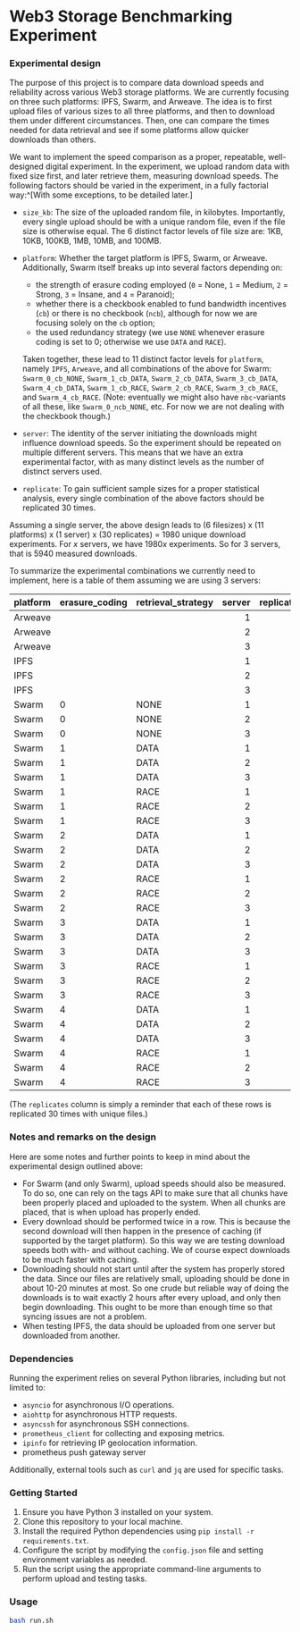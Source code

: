 # Web3 Storage Benchmarking Experiment


### Experimental design

The purpose of this project is to compare data download speeds and reliability across various Web3 storage platforms. We are currently focusing on three such platforms: IPFS, Swarm, and Arweave. The idea is to first upload files of various sizes to all three platforms, and then to download them under different circumstances. Then, one can compare the times needed for data retrieval and see if some platforms allow quicker downloads than others.

We want to implement the speed comparison as a proper, repeatable, well-designed digital experiment. In the experiment, we upload random data with fixed size first, and later retrieve them, measuring download speeds. The following factors should be varied in the experiment, in a fully factorial way:^[With some exceptions, to be detailed later.]

- `size_kb`: The size of the uploaded random file, in kilobytes. Importantly, every single upload should be with a unique random file, even if the file size is otherwise equal. The 6 distinct factor levels of file size are: 1KB, 10KB, 100KB, 1MB, 10MB, and 100MB.
- `platform`: Whether the target platform is IPFS, Swarm, or Arweave. Additionally, Swarm itself breaks up into several factors depending on:
  - the strength of erasure coding employed (`0` = None, `1` = Medium, `2` = Strong, `3` = Insane, and `4` = Paranoid);
  - whether there is a checkbook enabled to fund bandwidth incentives (`cb`) or there is no checkbook (`ncb`), although for now we are focusing solely on the `cb` option;
  - the used redundancy strategy (we use `NONE` whenever erasure coding is set to 0; otherwise we use `DATA` and `RACE`).

  Taken together, these lead to 11 distinct factor levels for `platform`, namely `IPFS`, `Arweave`, and all combinations of the above for Swarm: `Swarm_0_cb_NONE`, `Swarm_1_cb_DATA`, `Swarm_2_cb_DATA`, `Swarm_3_cb_DATA`, `Swarm_4_cb_DATA`, `Swarm_1_cb_RACE`, `Swarm_2_cb_RACE`, `Swarm_3_cb_RACE`, and `Swarm_4_cb_RACE`. (Note: eventually we might also have `nbc`-variants of all these, like `Swarm_0_ncb_NONE`, etc. For now we are not dealing with the checkbook though.)
- `server`: The identity of the server initiating the downloads might influence download speeds. So the experiment should be repeated on multiple different servers. This means that we have an extra experimental factor, with as many distinct levels as the number of distinct servers used.
- `replicate`: To gain sufficient sample sizes for a proper statistical analysis, every single combination of the above factors should be replicated 30 times.

Assuming a single server, the above design leads to (6 filesizes) x (11 platforms) x (1 server) x (30 replicates) = 1980 unique download experiments. For *x* servers, we have 1980*x* experiments. So for 3 servers, that is 5940 measured downloads.

To summarize the experimental combinations we currently need to implement, here is a table of them assuming we are using 3 servers:

|platform |erasure_coding |retrieval_strategy | server| replicates|
|:--------|:--------------|:------------------|------:|----------:|
|Arweave  |               |                   |      1|         30|
|Arweave  |               |                   |      2|         30|
|Arweave  |               |                   |      3|         30|
|IPFS     |               |                   |      1|         30|
|IPFS     |               |                   |      2|         30|
|IPFS     |               |                   |      3|         30|
|Swarm    |0              |NONE               |      1|         30|
|Swarm    |0              |NONE               |      2|         30|
|Swarm    |0              |NONE               |      3|         30|
|Swarm    |1              |DATA               |      1|         30|
|Swarm    |1              |DATA               |      2|         30|
|Swarm    |1              |DATA               |      3|         30|
|Swarm    |1              |RACE               |      1|         30|
|Swarm    |1              |RACE               |      2|         30|
|Swarm    |1              |RACE               |      3|         30|
|Swarm    |2              |DATA               |      1|         30|
|Swarm    |2              |DATA               |      2|         30|
|Swarm    |2              |DATA               |      3|         30|
|Swarm    |2              |RACE               |      1|         30|
|Swarm    |2              |RACE               |      2|         30|
|Swarm    |2              |RACE               |      3|         30|
|Swarm    |3              |DATA               |      1|         30|
|Swarm    |3              |DATA               |      2|         30|
|Swarm    |3              |DATA               |      3|         30|
|Swarm    |3              |RACE               |      1|         30|
|Swarm    |3              |RACE               |      2|         30|
|Swarm    |3              |RACE               |      3|         30|
|Swarm    |4              |DATA               |      1|         30|
|Swarm    |4              |DATA               |      2|         30|
|Swarm    |4              |DATA               |      3|         30|
|Swarm    |4              |RACE               |      1|         30|
|Swarm    |4              |RACE               |      2|         30|
|Swarm    |4              |RACE               |      3|         30|

(The `replicates` column is simply a reminder that each of these rows is replicated 30 times with unique files.)


### Notes and remarks on the design

Here are some notes and further points to keep in mind about the experimental design outlined above:

- For Swarm (and only Swarm), upload speeds should also be measured. To do so, one can rely on the tags API to make sure that all chunks have been properly placed and uploaded to the system. When all chunks are placed, that is when upload has properly ended.
- Every download should be performed twice in a row. This is because the second download will then happen in the presence of caching (if supported by the target platform). So this way we are testing download speeds both with- and without caching. We of course expect downloads to be much faster with caching.
- Downloading should not start until after the system has properly stored the data. Since our files are relatively small, uploading should be done in about 10-20 minutes at most. So one crude but reliable way of doing the downloads is to wait exactly 2 hours after every upload, and only then begin downloading. This ought to be more than enough time so that syncing issues are not a problem.
- When testing IPFS, the data should be uploaded from one server but downloaded from another.


### Dependencies

Running the experiment relies on several Python libraries, including but not limited to:

- `asyncio` for asynchronous I/O operations.
- `aiohttp` for asynchronous HTTP requests.
- `asyncssh` for asynchronous SSH connections.
- `prometheus_client` for collecting and exposing metrics.
- `ipinfo` for retrieving IP geolocation information.
- prometheus push gateway server

Additionally, external tools such as `curl` and `jq` are used for specific tasks.


### Getting Started

1. Ensure you have Python 3 installed on your system.
2. Clone this repository to your local machine.
3. Install the required Python dependencies using `pip install -r requirements.txt`.
4. Configure the script by modifying the `config.json` file and setting environment variables as needed.
5. Run the script using the appropriate command-line arguments to perform upload and testing tasks.


### Usage

```bash
bash run.sh
```
